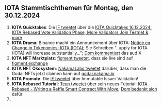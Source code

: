 ## IOTA Stammtischthemen für Montag, den 30.12.2024

1. **IOTA Quicktakes**: Die [IF tweetet](https://x.com/iota/status/1871133722218480018) über die [IOTA Quicktakes 16.12.2024: IOTA Rebased Vote Validation Phase, More Validators Join Testnet & more](https://www.youtube.com/watch?v=F_wzbCAmB9M)
2. **IOTA Drama**: Binance macht ein Announcement über IOTA: [Notice on Change in Tokenomics: IOTA (IOTA)](https://www.binance.com/en/support/announcement/notice-on-change-in-tokenomics-iota-iota-f816f2f4f4574b6589c5401deef5b519); Sie Schreiben "..upply for IOTA (IOTA) will increase substantially..."; [Dom kommentiert](https://x.com/DomSchiener/status/1871454961160401218) das aud X
3. **IOTA NFT Marktplatz**: [figment tweetet](https://x.com/figment_nfts/status/1871225479216480766), dass sie live sind auf [figment.exchange](https://www.figment.exchange/)
4. **IOTA NFT Ökosystem**: [NakamaLabs tweetet](https://x.com/Nakama_Labs/status/1871225829629272260) darüber, dass man die Godai NFTs jetzt claimen kann auf [godai.nakama.io](https://godai.nakama.io/)
5. **IOTA Promote**: Die [IF tweetet](https://x.com/iota/status/1872281216285553053) über Immutable Issuer Validation!
6. **IOTA Rebased Tutorial**: [Teun tweetet](https://x.com/teunvw5/status/1871587496095826412) über sein neues Tutorial: [IOTA Rebased - Writing a Raffle Smart Contract With Move](https://teunvw14.github.io/posts/iota-move-raffle-tutorial/); [Dom bedankt sich](https://x.com/DomSchiener/status/1871994984528011535) dafür
7. 

